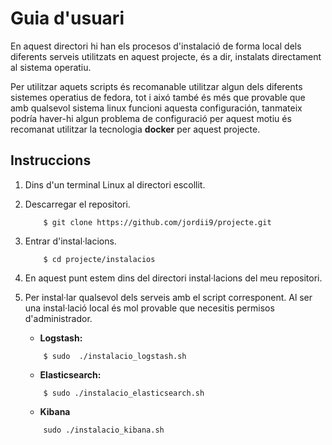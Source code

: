 # Guia d'usuari

En aquest directori hi han els procesos d'instalació de forma local dels diferents serveis utilitzats en aquest projecte, és a dir, instalats directament al sistema operatiu.

Per utilitzar aquets scripts és recomanable utilitzar algun dels diferents sistemes operatius de fedora, tot i aixó també és més que provable que amb qualsevol sistema linux funcioni aquesta configuración, tanmateix podría haver-hi algun problema de configuració per aquest motiu és recomanat utilitzar la tecnologia **docker** per aquest projecte.


## Instruccions

1. Dins d'un terminal Linux al directori escollit.

2.  Descarregar el repositori.

	```
		$ git clone https://github.com/jordii9/projecte.git
	```
	
2.  Entrar d'instal·lacions.

	```
		$ cd projecte/instalacios
	```
	
3. En aquest punt estem dins del directori instal·lacions del meu repositori.

5. Per instal·lar qualsevol dels serveis amb el script corresponent.
	Al ser una instal·lació local és mol provable que necesitis permisos d'administrador.
	
	- **Logstash:**

	```
		$ sudo  ./instalacio_logstash.sh
	```	
	
	- **Elasticsearch:**

	```
		$ sudo ./instalacio_elasticsearch.sh 
	```
	
		
	- **Kibana**

	```
		sudo ./instalacio_kibana.sh  
	```
